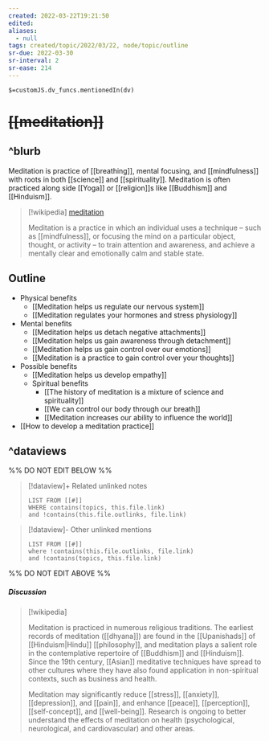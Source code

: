 ```yaml
---
created: 2022-03-22T19:21:50 
edited: 
aliases:
  - null
tags: created/topic/2022/03/22, node/topic/outline
sr-due: 2022-03-30
sr-interval: 2
sr-ease: 214
---
```

`$=customJS.dv_funcs.mentionedIn(dv)`

# <s class="topic-title">[[meditation]]</s>

## ^blurb

Meditation is practice of [[breathing]], mental focusing, and [[mindfulness]] with roots in both [[science]] and [[spirituality]].
Meditation is often practiced along side [[Yoga]] or [[religion]]s like [[Buddhism]] and [[Hinduism]].

> [!wikipedia] [meditation](https://en.wikipedia.org/wiki/Meditation)
> 
> Meditation is a practice in which an individual uses a technique – such as [[mindfulness]], or focusing the mind on a particular object, thought, or activity – to train attention and awareness, and achieve a mentally clear and emotionally calm and stable state.

## Outline

- Physical benefits
	- [[Meditation helps us regulate our nervous system]]
	- [[Meditation regulates your hormones and stress physiology]]
- Mental benefits
	- [[Meditation helps us detach negative attachments]]
	- [[Meditation helps us gain awareness through detachment]]
	- [[Meditation helps us gain control over our emotions]]
	- [[Meditation is a practice to gain control over your thoughts]]
- Possible benefits
	- [[Meditation helps us develop empathy]]
	- Spiritual benefits
		- [[The history of meditation is a mixture of science and spirituality]]
		- [[We can control our body through our breath]]
		- [[Meditation increases our ability to influence the world]]
- [[How to develop a meditation practice]]

## ^dataviews

%% DO NOT EDIT BELOW %%
> [!dataview]+ Related unlinked notes
> ```dataview
> LIST FROM [[#]]
> WHERE contains(topics, this.file.link)
> and !contains(this.file.outlinks, file.link)
> ```
 
> [!dataview]- Other unlinked mentions
> ```dataview
> LIST FROM [[#]]
> where !contains(this.file.outlinks, file.link)
> and !contains(topics, this.file.link)
> ```

%% DO NOT EDIT ABOVE %%

##### Discussion

> [!wikipedia]
> 
> Meditation is practiced in numerous religious traditions. The earliest records of meditation ([[dhyana]]) are found in the [[Upanishads]] of [[Hinduism|Hindu]] [[philosophy]], and meditation plays a salient role in the contemplative repertoire of [[Buddhism]] and [[Hinduism]]. Since the 19th century, [[Asian]] meditative techniques have spread to other cultures where they have also found application in non-spiritual contexts, such as business and health.
> 
> Meditation may significantly reduce [[stress]], [[anxiety]], [[depression]], and [[pain]], and enhance [[peace]], [[perception]], [[self-concept]], and [[well-being]]. Research is ongoing to better understand the effects of meditation on health (psychological, neurological, and cardiovascular) and other areas.
>
